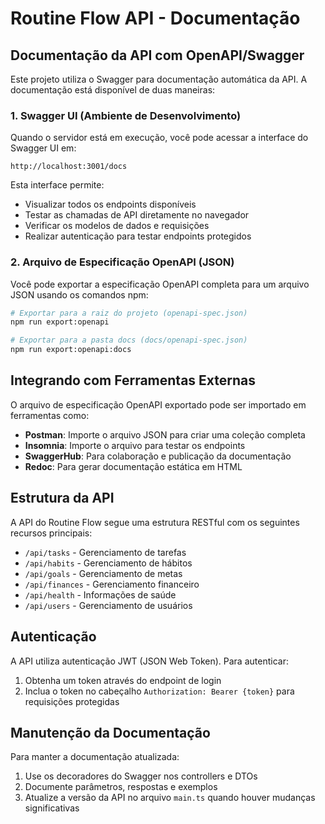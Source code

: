 # Routine Flow API - Documentação

## Documentação da API com OpenAPI/Swagger

Este projeto utiliza o Swagger para documentação automática da API. A documentação está disponível de duas maneiras:

### 1. Swagger UI (Ambiente de Desenvolvimento)

Quando o servidor está em execução, você pode acessar a interface do Swagger UI em:

```
http://localhost:3001/docs
```

Esta interface permite:

- Visualizar todos os endpoints disponíveis
- Testar as chamadas de API diretamente no navegador
- Verificar os modelos de dados e requisições
- Realizar autenticação para testar endpoints protegidos

### 2. Arquivo de Especificação OpenAPI (JSON)

Você pode exportar a especificação OpenAPI completa para um arquivo JSON usando os comandos npm:

```bash
# Exportar para a raiz do projeto (openapi-spec.json)
npm run export:openapi

# Exportar para a pasta docs (docs/openapi-spec.json)
npm run export:openapi:docs
```

## Integrando com Ferramentas Externas

O arquivo de especificação OpenAPI exportado pode ser importado em ferramentas como:

- **Postman**: Importe o arquivo JSON para criar uma coleção completa
- **Insomnia**: Importe o arquivo para testar os endpoints
- **SwaggerHub**: Para colaboração e publicação da documentação
- **Redoc**: Para gerar documentação estática em HTML

## Estrutura da API

A API do Routine Flow segue uma estrutura RESTful com os seguintes recursos principais:

- `/api/tasks` - Gerenciamento de tarefas
- `/api/habits` - Gerenciamento de hábitos
- `/api/goals` - Gerenciamento de metas
- `/api/finances` - Gerenciamento financeiro
- `/api/health` - Informações de saúde
- `/api/users` - Gerenciamento de usuários

## Autenticação

A API utiliza autenticação JWT (JSON Web Token). Para autenticar:

1. Obtenha um token através do endpoint de login
2. Inclua o token no cabeçalho `Authorization: Bearer {token}` para requisições protegidas

## Manutenção da Documentação

Para manter a documentação atualizada:

1. Use os decoradores do Swagger nos controllers e DTOs
2. Documente parâmetros, respostas e exemplos
3. Atualize a versão da API no arquivo `main.ts` quando houver mudanças significativas
